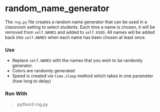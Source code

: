 # random_name_generator
The `rng.py` file creates a random name generator that can be used in a classroom setting to select students. 
Each time a name is chosen, it will be removed from `self.NAMES` and added to `self.USED`. 
All names will be added back into `self.NAMES` when each name has been chosen at least once.

### Use

* Replace `self.NAMES` with the names that you wish to be randomly generator.
* Colors are randomly generated
* Speed is created via `time.sleep` method which takes in one parameter (how long to delay)

### Run With
> python3 rng.py